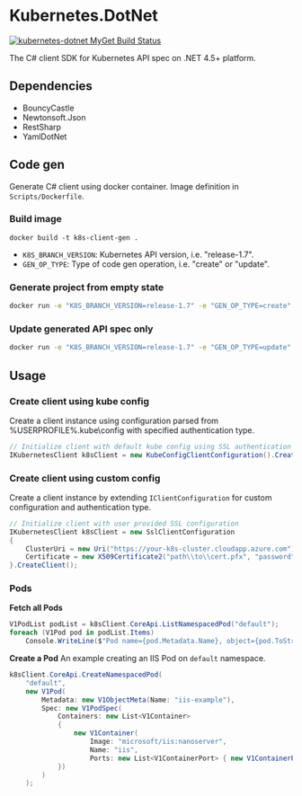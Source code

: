 # Kubernetes.DotNet
[![kubernetes-dotnet MyGet Build Status](https://www.myget.org/BuildSource/Badge/kubernetes-dotnet?identifier=6b97d3b8-a941-4089-91ac-ed7ef3db2191)](https://www.myget.org/)


The C# client SDK for Kubernetes API spec on .NET 4.5+ platform.

## Dependencies
* BouncyCastle
* Newtonsoft.Json
* RestSharp
* YamlDotNet

## Code gen
Generate C# client using docker container. Image definition in `Scripts/Dockerfile`.

### Build image
`docker build -t k8s-client-gen .`

* `K8S_BRANCH_VERSION`: Kubernetes API version, i.e. "release-1.7".
* `GEN_OP_TYPE`: Type of code gen operation, i.e. "create" or "update".

### Generate project from empty state
```sh
docker run -e "K8S_BRANCH_VERSION=release-1.7" -e "GEN_OP_TYPE=create" -v /path/to/code/root/:/usr/src/app/gen/ k8s-client-gen
```

### Update generated API spec only
```sh
docker run -e "K8S_BRANCH_VERSION=release-1.7" -e "GEN_OP_TYPE=update" -v /path/to/code/root/:/usr/src/app/gen/ k8s-client-gen
```

## Usage

### Create client using kube config
Create a client instance using configuration parsed from %USERPROFILE%\.kube\config with specified authentication type.
```csharp
// Initialize client with default kube config using SSL authentication
IKubernetesClient k8sClient = new KubeConfigClientConfiguration().CreateClient(AuthType.SSLAuth);
```

### Create client using custom config
Create a client instance by extending `IClientConfiguration` for custom configuration and authentication type.
```csharp
// Initialize client with user provided SSL configuration
IKubernetesClient k8sClient = new SslClientConfiguration
{
    ClusterUri = new Uri("https://your-k8s-cluster.cloudapp.azure.com"),
    Certificate = new X509Certificate2("path\\to\\cert.pfx", "password")
}.CreateClient();
```


### Pods

**Fetch all Pods** 

```csharp
V1PodList podList = k8sClient.CoreApi.ListNamespacedPod("default");
foreach (V1Pod pod in podList.Items)
    Console.WriteLine($"Pod name={pod.Metadata.Name}, object={pod.ToString()}");
```

**Create a Pod**
An example creating an IIS Pod on `default` namespace. 

```csharp
k8sClient.CoreApi.CreateNamespacedPod(
    "default",
    new V1Pod(
        Metadata: new V1ObjectMeta(Name: "iis-example"),
        Spec: new V1PodSpec(
            Containers: new List<V1Container>
            {
                new V1Container(
                    Image: "microsoft/iis:nanoserver", 
                    Name: "iis", 
                    Ports: new List<V1ContainerPort> { new V1ContainerPort(ContainerPort: 80) })
            })
        )
    );
```
